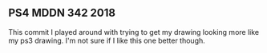 ## PS4 MDDN 342 2018

This commit I played around with trying to get my drawing looking more like my ps3 drawing. I'm not sure if I like this one better though.